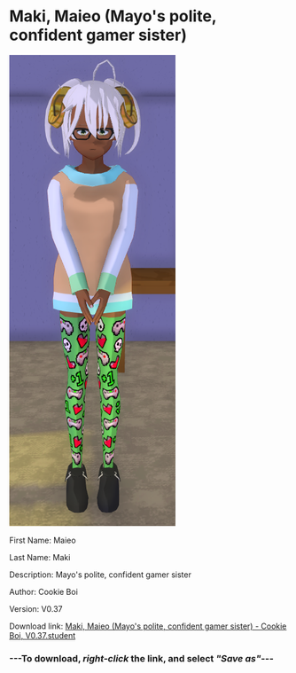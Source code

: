 # Maki, Maieo (Mayo's polite, confident gamer sister)

<img src = "https://raw.githubusercontent.com/Arbiter1223/Daigaku-Gurashi-Custom-Students/master/Students/Files/Maki%2C%20Maieo%20(Mayo's%20polite%2C%20confident%20gamer%20sister).png">

First Name: Maieo

Last Name: Maki

Description: Mayo's polite, confident gamer sister

Author: Cookie Boi

Version: V0.37

Download link: <a href="https://raw.githubusercontent.com/Arbiter1223/Daigaku-Gurashi-Custom-Students/master/Students/Files/Maki%2C%20Maieo%20(Mayo's%20polite%2C%20confident%20gamer%20sister)%20-%20Cookie%20Boi%2C%20V0.37.student">Maki, Maieo (Mayo's polite, confident gamer sister) - Cookie Boi, V0.37.student</a>

### ---**To download, _right-click_ the link, and select _"Save as"_**---
